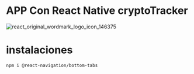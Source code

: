 # APP Con React Native cryptoTracker
![react_original_wordmark_logo_icon_146375](https://user-images.githubusercontent.com/46203192/113329681-17d10700-92db-11eb-9995-8c12eb820c5c.png)

# instalaciones
`npm i @react-navigation/bottom-tabs`

